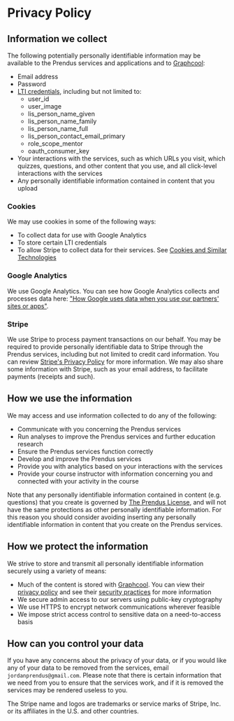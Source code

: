 # Privacy Policy

## Information we collect

The following potentially personally identifiable information may be available to the Prendus services and applications and to [Graphcool](https://www.graph.cool/):

* Email address
* Password
* [LTI credentials](https://www.imsglobal.org/specs/ltiv1p1p1/implementation-guide#toc-3), including but not limited to:
  * user_id
  * user_image
  * lis_person_name_given
  * lis_person_name_family
  * lis_person_name_full
  * lis_person_contact_email_primary
  * role_scope_mentor
  * oauth_consumer_key
* Your interactions with the services, such as which URLs you visit, which quizzes, questions, and other content that you use, and all click-level interactions with the services
* Any personally identifiable information contained in content that you upload

### Cookies

We may use cookies in some of the following ways:

* To collect data for use with Google Analytics
* To store certain LTI credentials
* To allow Stripe to collect data for their services. See [Cookies and Similar Technologies](https://stripe.com/cookies-policy/legal)

### Google Analytics

We use Google Analytics. You can see how Google Analytics collects and processes data here: ["How Google uses data when you use our partners' sites or apps"](https://www.google.com/policies/privacy/partners/).

### Stripe

We use Stripe to process payment transactions on our behalf. You may be required to provide personally identifiable data to Stripe through the Prendus services, including but not limited to credit card information. You can review [Stripe's Privacy Policy](https://stripe.com/us/privacy/) for more information. We may also share some information with Stripe, such as your email address, to facilitate payments (receipts and such).

## How we use the information

We may access and use information collected to do any of the following:

* Communicate with you concerning the Prendus services
* Run analyses to improve the Prendus services and further education research
* Ensure the Prendus services function correctly
* Develop and improve the Prendus services
* Provide you with analytics based on your interactions with the services
* Provide your course instructor with information concerning you and connected with your activity in the course

Note that any personally identifiable information contained in content (e.g. questions) that you create is governed by [The Prendus License](https://github.com/Prendus/content/blob/master/the-prendus-license.md), and will not have the same protections as other personally identifiable information. For this reason you should consider avoiding inserting any personally identifiable information in content that you create on the Prendus services.

## How we protect the information

We strive to store and transmit all personally identifiable information securely using a variety of means:

* Much of the content is stored with [Graphcool](https://www.graph.cool/). You can view their [privacy policy](https://github.com/graphcool/content/blob/master/static/legal/terms.md#privacy-policy) and see their [security practices](https://github.com/graphcool/content/blob/master/static/legal/terms.md#security) for more information
* We secure admin access to our servers using public-key cryptography
* We use HTTPS to encrypt network communications wherever feasible
* We impose strict access control to sensitive data on a need-to-access basis

## How can you control your data

If you have any concerns about the privacy of your data, or if you would like any of your data to be removed from the services, email `jordanprendus@gmail.com`. Please note that there is certain information that we need from you to ensure that the services work, and if it is removed the services may be rendered useless to you.

The Stripe name and logos are trademarks or service marks of Stripe, Inc. or its affiliates in the U.S. and other countries.
